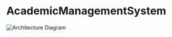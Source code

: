 # AcademicManagementSystem
![Architecture Diagram](https://user-images.githubusercontent.com/59232000/160488682-138ed61c-98f8-4c46-afd8-5f126c8d7b89.png)
